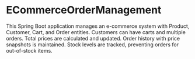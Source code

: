 # ECommerceOrderManagement
This Spring Boot application manages an e-commerce system with Product, Customer, Cart, and Order entities. Customers can have carts and multiple orders. Total prices are calculated and updated. Order history with price snapshots is maintained. Stock levels are tracked, preventing orders for out-of-stock items.
